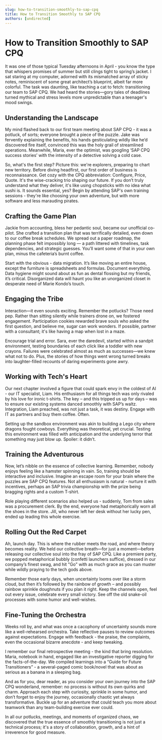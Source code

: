 ```yaml
---
slug: how-to-transition-smoothly-to-sap-cpq
title: How to Transition Smoothly to SAP CPQ
authors: [undirected]
---
```



# How to Transition Smoothly to SAP CPQ

It was one of those typical Tuesday afternoons in April - you know the type that whispers promises of summer but still clings tight to spring’s jacket. I sat staring at my computer, adorned with its mismatched array of sticky notes, reminiscent of some great architect’s blueprint, albeit far more colorful. The task was daunting, like teaching a cat to fetch: transitioning our team to SAP CPQ. We had heard the stories—gory tales of deadlines turned mythical and stress levels more unpredictable than a teenager's mood swings.

## Understanding the Landscape

My mind flashed back to our first team meeting about SAP CPQ - it was a potluck, of sorts; everyone brought a piece of the puzzle. Jake was fervently explaining the benefits, his hands gesticulating wildly like he’d discovered fire itself, convinced this was the holy grail of streamlined operations. Meanwhile, Maria, ever the optimist, was googling ‘SAP CPQ success stories’ with the intensity of a detective solving a cold case.

So, what's the first step? Picture this: we're explorers, preparing to chart new territory. Before diving headfirst, our first order of business is reconnaissance. Get cozy with the CPQ abbreviation: Configure, Price, Quote. It's the wise-cracking trio shaping our future. If you don’t truly understand what they deliver, it's like using chopsticks with no idea what sushi is. It sounds essential, yes? Begin by attending SAP's own training sessions - they're like choosing your own adventure, but with more software and less marauding pirates.

## Crafting the Game Plan

Jackie from accounting, bless her pedantic soul, became our unofficial co-pilot. She crafted a transition plan that was terrifically detailed, even down to our coffee break schedules. We spread out a paper roadmap, the planning phase felt impossibly long — a path littered with timelines, task dependencies, and strategic guesses. You’ll want some of that in your own plan, minus the cafeteria’s burnt coffee.

Start with the obvious - data migration. It’s like moving an entire house, except the furniture is spreadsheets and formulas. Document everything. Data hygiene might sound about as fun as dental flossing but my friends, it’s critical. Disorganized data will haunt you like an unorganized closet in desperate need of Marie Kondo’s touch.

## Engaging the Tribe

Interaction—it even sounds exciting. Remember the potlucks? Those need pep. Rather than sitting silently while trainers drone on, we fostered engagement. Participation cookies rewarded brave souls who asked the first question, and believe me, sugar can work wonders. If possible, partner with a consultant; it's like having a map when lost in a maze.

Encourage trial and error. Sara, ever the daredevil, started within a sandpit environment, testing boundaries of each click like a toddler with new crayons. Failures were celebrated almost as much as successes—we knew what not to do. Plus, the stories of how things went wrong turned breaks into laughter-filled recounts of daring experiments gone awry.

## Working with Tech's Heart

Our next chapter involved a figure that could spark envy in the coldest of AI - our IT specialist, Liam. His enthusiasm for all things tech was only rivaled by his love for ironic t-shirts. The key – and this tripped us up for days – was to ensure our existing systems danced smoothly with SAP’s waltz. Integration, Liam preached, was not just a task, it was destiny. Engage with IT as partners and buy them coffee. Often.

Setting up the sandbox environment was akin to building a Lego city where dragons fought cowboys. Everything was theoretical, yet crucial. Testing this environment was filled with anticipation and the underlying terror that something may just blow up. Spoiler: it didn’t.

## Training the Adventurous

Now, let’s nibble on the essence of collective learning. Remember, nobody enjoys feeling like a hamster spinning in vain. So, training should be interactive and inclusive. Imagine an escape room for your brain where the puzzles are SAP CPQ features. Not all enthusiasm is natural - nurture it with incentives, perhaps an SAP trivia championship with the prize being bragging rights and a custom T-shirt.

Role playing different scenarios also helped us - suddenly, Tom from sales was a procurement clerk. By the end, everyone had metaphorically worn all the shoes in the store. Jill, who never left her desk without her lucky pen, ended up leading this whole exercise.

## Rolling Out the Red Carpet

Ah, launch day. This is where the rubber meets the road, and where theory becomes reality. We held our collective breath—for just a moment—before releasing our collective soul into the fray of SAP CPQ. Like a premiere party, we popped metaphorical bubbly (confetti launchers suffice), dressed in our company’s finest swag, and hit "Go" with as much grace as you can muster while wildly praying to the tech gods above.

Remember those early days, when uncertainty looms over like a storm cloud, but then it’s followed by the rainbow of growth – and possibly rainbow sprinkle doughnuts if you plan it right. Keep the channels open, feel out every issue, celebrate every small victory. See off the old snake-oil processes with some humor and well-wishes.

## Fine-Tuning the Orchestra

Weeks roll by, and what was once a cacophony of uncertainty sounds more like a well-rehearsed orchestra. Take reflective pauses to review outcomes against expectations. Engage with feedback - the praise, the complaints, even the occasional bizarre anecdote - and keep tweaking.

I remember our final retrospective meeting - the kind that bring resolution. Maria, notebook in hand, engaged like an investigative reporter digging for the facts-of-the-day. We compiled learnings into a “Guide for Future Transitioners” - a several-paged comic book/novel that was about as serious as a banana in a sleeping bag.

And as for you, dear reader, as you consider your own journey into the SAP CPQ wonderland, remember: no process is without its own quirks and charm. Approach each step with curiosity, sprinkle in some humor, and don’t forget to enjoy the journey, occasionally chaotic yet always transformative. Buckle up for an adventure that could teach you more about teamwork than any team-building exercise ever could.

In all our potlucks, meetings, and moments of organized chaos, we discovered that the true essence of smoothly transitioning is not just a technical process; it's a story of collaboration, growth, and a hint of irreverence for good measure.